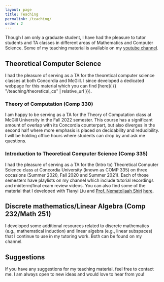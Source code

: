```yaml
---
layout: page
title: Teaching
permalink: /teaching/
order: 2
---
```


Though I am only a graduate student, I have had the pleasure to tutor students and TA classes in different areas of Mathematics and Computer Science. Some of my teaching material is available on my [youtube channel](https://www.youtube.com/user/cesarespinoso/playlists).

## Theoretical Computer Science

I had the pleasure of serving as a TA for the theoretical computer science classes at both Concordia and McGill. I since developed a dedicated webpage for this material which you can find [here]( {{ "/teaching/theoretical_cs" | relative_url }}).

### Theory of Computation (Comp 330)
I am happy to be serving as a TA for the Theory of Computation class at McGill University in the Fall 2022 semester. This course has a significant amount of overlap with its Concordia counterpart, but also diverges in the second half where more emphasis is placed on decidability and reducibility. I will be holding office hours where students can drop by and ask me questions.

### Introduction to Theoretical Computer Science (Comp 335)
I had the pleasure of serving as a TA for the (Intro to) Theoretical Computer Science class at Concordia University (known as COMP 335) on three occasions (Summer 2020, Fall 2020 and Summer 2021). Each of those semesters have playlists on my channel which include tutorial recordings and midterm/final exam review videos. You can also find some of the material that I developed with Tianyi Liu and [Prof. Nematollaah Shiri](https://users.encs.concordia.ca/~shiri/) [here](https://drive.google.com/drive/folders/1JDx-N63TB6Ey59NOw2VOIpV4azLk9fo2?usp=sharing).

## Discrete mathematics/Linear Algebra (Comp 232/Math 251)
I developed some additional resources related to discrete mathematics (e.g., mathematical induction) and linear algebra (e.g., linear subspaces) that I continue to use in my tutoring work. Both can be found on my channel.

## Suggestions
If you have any suggestions for my teaching material, feel free to contact me. I am always open to new ideas and would love to hear from you!

